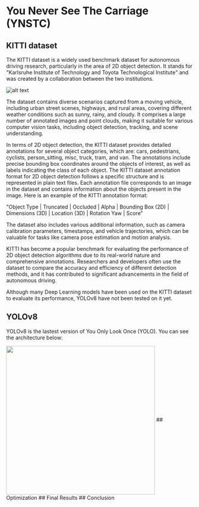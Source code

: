# You Never See The Carriage (YNSTC)
## KITTI dataset
The KITTI dataset is a widely used benchmark dataset for autonomous driving research, particularly in the area of 2D object detection. It stands for "Karlsruhe Institute of Technology and Toyota Technological Institute" and was created by a collaboration between the two institutions.

![alt text](https://www.cvlibs.net/datasets/kitti/results/e110715461db375dfdbf3d2cb8c8daad73ce0022/image_2/0000000000.png)

The dataset contains diverse scenarios captured from a moving vehicle, including urban street scenes, highways, and rural areas, covering different weather conditions such as sunny, rainy, and cloudy. It comprises a large number of annotated images and point clouds, making it suitable for various computer vision tasks, including object detection, tracking, and scene understanding.

In terms of 2D object detection, the KITTI dataset provides detailed annotations for several object categories, which are: cars, pedestrians, cyclists, person_sitting, misc, truck, tram, and van. The annotations include precise bounding box coordinates around the objects of interest, as well as labels indicating the class of each object. 
The KITTI dataset annotation format for 2D object detection follows a specific structure and is represented in plain text files. Each annotation file corresponds to an image in the dataset and contains information about the objects present in the image. Here is an example of the KITTI annotation format:

"Object Type | Truncated | Occluded | Alpha | Bounding Box (2D) | Dimensions (3D) | Location (3D) | Rotation Yaw | Score"

The dataset also includes various additional information, such as camera calibration parameters, timestamps, and vehicle trajectories, which can be valuable for tasks like camera pose estimation and motion analysis.

KITTI has become a popular benchmark for evaluating the performance of 2D object detection algorithms due to its real-world nature and comprehensive annotations. Researchers and developers often use the dataset to compare the accuracy and efficiency of different detection methods, and it has contributed to significant advancements in the field of autonomous driving.

Although many Deep Learning models have been used on the KITTI dataset to evaluate its performance, YOLOv8 have not been tested on it yet.


## YOLOv8

YOLOv8 is the lastest version of You Only Look Once (YOLO). You can see the architecture below:

<img src="https://user-images.githubusercontent.com/27466624/239739723-57391d0f-1848-4388-9f30-88c2fb79233f.jpg" width="400" align="center">
## Optimization
## Final Results
## Conclusion
